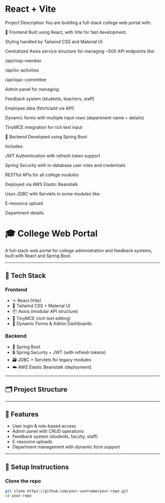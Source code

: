 # React + Vite

Project Description
You are building a full-stack college web portal with:

🔹 Frontend
Built using React, with Vite for fast development.

Styling handled by Tailwind CSS and Material UI.

Centralized Axios service structure for managing ~500 API endpoints like:

/api/nisp-member

/api/iic-activities

/api/iqac-committee

Admin panel for managing:

Feedback system (students, teachers, staff)

Employee data (fetch/add via API)

Dynamic forms with multiple input rows (department name + details)

TinyMCE integration for rich text input

🔹 Backend
Developed using Spring Boot

Includes:

JWT Authentication with refresh token support

Spring Security with in-database user roles and credentials

RESTful APIs for all college modules

Deployed via AWS Elastic Beanstalk

Uses JDBC with Servlets in some modules like:

E-resource upload

Department details

# 🎓 College Web Portal

A full-stack web portal for college administration and feedback systems, built with React and Spring Boot.

---

## 🔧 Tech Stack

### Frontend
- ⚛️ React (Vite)
- 🎨 Tailwind CSS + Material UI
- 📦 Axios (modular API structure)
- 📝 TinyMCE (rich text editing)
- 🧠 Dynamic Forms & Admin Dashboards

### Backend
- 🧩 Spring Boot
- 🔒 Spring Security + JWT (with refresh tokens)
- 🗃️ JDBC + Servlets for legacy modules
- ☁️ AWS Elastic Beanstalk (deployment)

---

## 🗂️ Project Structure


---

## 🚀 Features

- User login & role-based access
- Admin panel with CRUD operations
- Feedback system (students, faculty, staff)
- E-resource uploads
- Department management with dynamic form support

---

## 🧪 Setup Instructions

### Clone the repo
```bash
git clone https://github.com/your-username/your-repo.git
cd your-repo

